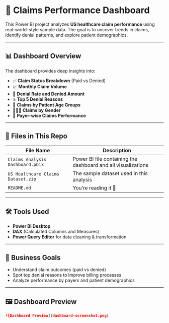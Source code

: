 # 🏥 Claims Performance Dashboard

This Power BI project analyzes **US healthcare claim performance** using real-world-style sample data. The goal is to uncover trends in claims, identify denial patterns, and explore patient demographics.

---

## 📊 Dashboard Overview

The dashboard provides deep insights into:

- ✅ **Claim Status Breakdown** (Paid vs Denied)
- 📈 **Monthly Claim Volume**
- 📌 **Denial Rate and Denied Amount**
- 🔝 **Top 5 Denial Reasons**
- 🧓 **Claims by Patient Age Groups**
- 🧑‍🤝‍🧑 **Claims by Gender**
- 🏦 **Payer-wise Claims Performance**

---

## 📁 Files in This Repo

| File Name | Description |
|-----------|-------------|
| `Claims Analysis Dashboard.pbix` | Power BI file containing the dashboard and all visualizations |
| `US Healthcare Claims Dataset.zip` | The sample dataset used in this analysis |
| `README.md` | You’re reading it 🙂 |

---

## 🛠️ Tools Used

- **Power BI Desktop**
- **DAX** (Calculated Columns and Measures)
- **Power Query Editor** for data cleaning & transformation

---

## 📌 Business Goals

- Understand claim outcomes (paid vs denied)
- Spot top denial reasons to improve billing processes
- Analyze performance by payers and patient demographics

---

## 🖼️ Dashboard Preview


```md
![Dashboard Preview](dashboard-screenshot.png)

